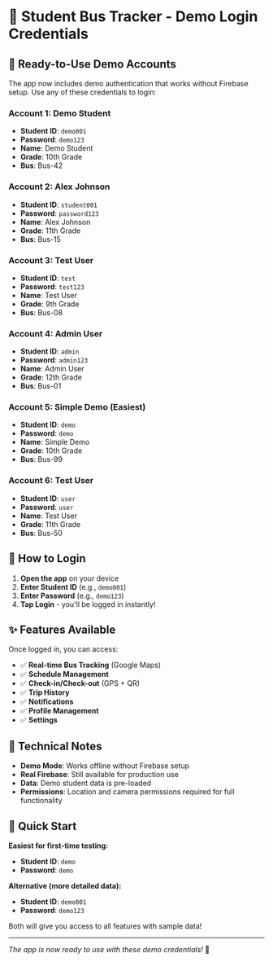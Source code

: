 # 🚌 Student Bus Tracker - Demo Login Credentials

## 📧 **Ready-to-Use Demo Accounts**

The app now includes demo authentication that works without Firebase setup. Use any of these credentials to login:

### **Account 1: Demo Student**
- **Student ID**: `demo001`
- **Password**: `demo123`
- **Name**: Demo Student
- **Grade**: 10th Grade
- **Bus**: Bus-42

### **Account 2: Alex Johnson**
- **Student ID**: `student001`
- **Password**: `password123`
- **Name**: Alex Johnson
- **Grade**: 11th Grade
- **Bus**: Bus-15

### **Account 3: Test User**
- **Student ID**: `test`
- **Password**: `test123`
- **Name**: Test User
- **Grade**: 9th Grade
- **Bus**: Bus-08

### **Account 4: Admin User**
- **Student ID**: `admin`
- **Password**: `admin123`
- **Name**: Admin User
- **Grade**: 12th Grade
- **Bus**: Bus-01

### **Account 5: Simple Demo (Easiest)**
- **Student ID**: `demo`
- **Password**: `demo`
- **Name**: Simple Demo
- **Grade**: 10th Grade
- **Bus**: Bus-99

### **Account 6: Test User**
- **Student ID**: `user`
- **Password**: `user`
- **Name**: Test User
- **Grade**: 11th Grade
- **Bus**: Bus-50

## 🚀 **How to Login**

1. **Open the app** on your device
2. **Enter Student ID** (e.g., `demo001`)
3. **Enter Password** (e.g., `demo123`)
4. **Tap Login** - you'll be logged in instantly!

## ✨ **Features Available**

Once logged in, you can access:
- ✅ **Real-time Bus Tracking** (Google Maps)
- ✅ **Schedule Management**
- ✅ **Check-in/Check-out** (GPS + QR)
- ✅ **Trip History**
- ✅ **Notifications**
- ✅ **Profile Management**
- ✅ **Settings**

## 🔧 **Technical Notes**

- **Demo Mode**: Works offline without Firebase setup
- **Real Firebase**: Still available for production use
- **Data**: Demo student data is pre-loaded
- **Permissions**: Location and camera permissions required for full functionality

## 📱 **Quick Start**

**Easiest for first-time testing:**
- **Student ID**: `demo`
- **Password**: `demo`

**Alternative (more detailed data):**
- **Student ID**: `demo001`
- **Password**: `demo123`

Both will give you access to all features with sample data!
    
---
*The app is now ready to use with these demo credentials!* 🎉
